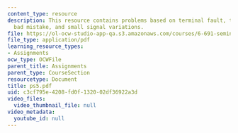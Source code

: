 ```yaml
---
content_type: resource
description: This resource contains problems based on terminal fault, transient stability,
  bad mistake, and small signal variations.
file: https://ol-ocw-studio-app-qa.s3.amazonaws.com/courses/6-691-seminar-in-electric-power-systems-spring-2006/c3cf795e4208fd0f132002df36922a3d_ps5.pdf
file_type: application/pdf
learning_resource_types:
- Assignments
ocw_type: OCWFile
parent_title: Assignments
parent_type: CourseSection
resourcetype: Document
title: ps5.pdf
uid: c3cf795e-4208-fd0f-1320-02df36922a3d
video_files:
  video_thumbnail_file: null
video_metadata:
  youtube_id: null
---
```

